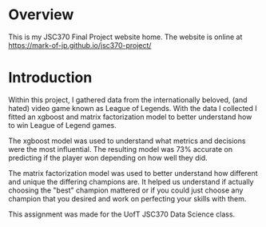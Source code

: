 # Overview

This is my JSC370 Final Project website home. The website is online at https://mark-of-jp.github.io/jsc370-project/

# Introduction

Within this project, I gathered data from the internationally beloved, (and hated) video game known as League of Legends. With the data I collected I fitted an xgboost and matrix factorization model to better understand how to win League of Legend games.

The xgboost model was used to understand what metrics and decisions were the most influential. The resulting model was 73% accurate on predicting if the player won depending on how well they did.

The matrix factorization model was used to better understand how different and unique the differing champions are. It helped us understand if actually choosing the "best" champion mattered or if you could just choose any champion that you desired and work on perfecting your skills with them.

This assignment was made for the UofT JSC370 Data Science class.
